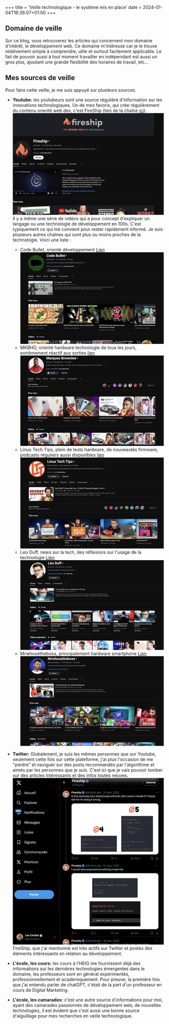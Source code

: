 +++
title = 'Veille technologique - le système mis en place'
date = 2024-01-04T16:26:07+01:00
+++
## Domaine de veille
Sur ce blog, vous retrouverez les articles qui concernent mon domaine d'intérêt, le développement web. Ce domaine m'intéresse car je le trouve relativement simple à comprendre, utile et surtout facilement applicable. Le fait de pouvoir aussi à tout moment travailler en indépendant est aussi un gros plus, ajoutant une grande flexibilité des horaires de travail, etc...

## Mes sources de veille
Pour faire cette veille, je me suis appuyé sur plusieurs sources.
- **Youtube:** les youtubeurs sont une source régulière d'information sur les innovations technologiques. Un de mes favoris, qui crée régulièrement du contenu orienté web dev, c'est FireShip (lien de la chaîne [ici](https://www.youtube.com/c/fireship)).
![FireShip](/images/fire.png) 
Il y a même une série de vidéos qui a pour concept d'expliquer un langage ou une technologie de développement en 100s. C'est typiquement ce qui me convient pour rester rapidement informé. Je suis plusieurs autres chaînes qui sont plus ou moins proches de la technologie. Voici une liste :
    - Code Bullet, orienté développement [Lien](https://www.youtube.com/@CodeBullet)
    ![Code Bullet](/images/code.png)
    - MKBHD, orienté hardware technologie de tous les jours, extrêmement réactif aux sorties [lien](https://www.youtube.com/@mkbhd)
    ![MKBHD](/images/MK.png)
    - Linus Tech Tips, plein de tests hardware, de nouveautés firmware, podcasts réguliers aussi disponibles [lien](https://www.youtube.com/@LinusTechTips)
    ![linus](/images/linus.png)
    - Leo Duff, news sur la tech, des réflexions sur l'usage de la technologie [Lien](https://www.youtube.com/@LeoDuff)
    ![leo](/images/leo.png)
    - Mrwhosetheboss, principalement hardware smartphone [Lien](https://www.youtube.com/@Mrwhosetheboss)
    ![boss](/images/boss.png)

- **Twitter:** Globalement, je suis les mêmes personnes que sur Youtube, seulement cette fois sur cette plateforme, j'ai plus l'occasion de me "perdre" et naviguer sur des posts recommandés par l'algorithme et aimés par les personnes que je suis. C'est ici que je vais pouvoir tomber sur des articles intéressants et des infos toutes neuves.
![twitter](/images/twitter.png)
FireShip, que j'ai mentionné est très actifs sur Twitter et postes des éléments intéressants en relation au développement.
- **L'école, les cours:** les cours à l'HEIG me fournissent déjà des informations sur les dernières technologies émergentes dans le domaine, les professeurs sont en général expérimentés, professionnellement et académiquement. Pour preuve, la première fois que j'ai entendu parler de chatGPT, c'était de la part d'un professeur en cours de Digital Marketing.
- **L'école, les camarades:** c'est une autre source d'informations pour moi, ayant des camarades passionnés de développement web, de nouvelles technologies, il est évident que c'est aussi une bonne source d'aiguillage pour mes recherches en veille technologique.
